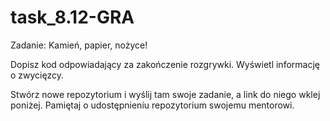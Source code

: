 # task_8.12-GRA


Zadanie: Kamień, papier, nożyce!

Dopisz kod odpowiadający za zakończenie rozgrywki. Wyświetl informację o zwycięzcy.

Stwórz nowe repozytorium i wyślij tam swoje zadanie, a link do niego wklej poniżej. Pamiętaj o udostępnieniu repozytorium swojemu mentorowi.